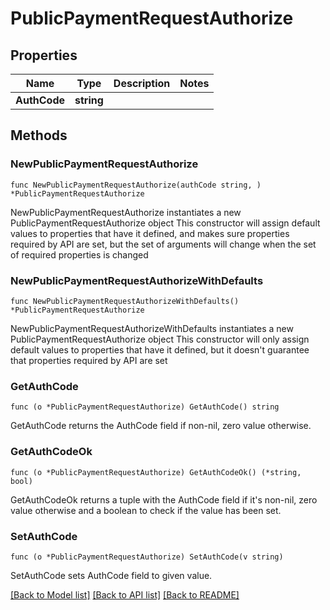 # PublicPaymentRequestAuthorize

## Properties

Name | Type | Description | Notes
------------ | ------------- | ------------- | -------------
**AuthCode** | **string** |  | 

## Methods

### NewPublicPaymentRequestAuthorize

`func NewPublicPaymentRequestAuthorize(authCode string, ) *PublicPaymentRequestAuthorize`

NewPublicPaymentRequestAuthorize instantiates a new PublicPaymentRequestAuthorize object
This constructor will assign default values to properties that have it defined,
and makes sure properties required by API are set, but the set of arguments
will change when the set of required properties is changed

### NewPublicPaymentRequestAuthorizeWithDefaults

`func NewPublicPaymentRequestAuthorizeWithDefaults() *PublicPaymentRequestAuthorize`

NewPublicPaymentRequestAuthorizeWithDefaults instantiates a new PublicPaymentRequestAuthorize object
This constructor will only assign default values to properties that have it defined,
but it doesn't guarantee that properties required by API are set

### GetAuthCode

`func (o *PublicPaymentRequestAuthorize) GetAuthCode() string`

GetAuthCode returns the AuthCode field if non-nil, zero value otherwise.

### GetAuthCodeOk

`func (o *PublicPaymentRequestAuthorize) GetAuthCodeOk() (*string, bool)`

GetAuthCodeOk returns a tuple with the AuthCode field if it's non-nil, zero value otherwise
and a boolean to check if the value has been set.

### SetAuthCode

`func (o *PublicPaymentRequestAuthorize) SetAuthCode(v string)`

SetAuthCode sets AuthCode field to given value.



[[Back to Model list]](../README.md#documentation-for-models) [[Back to API list]](../README.md#documentation-for-api-endpoints) [[Back to README]](../README.md)


